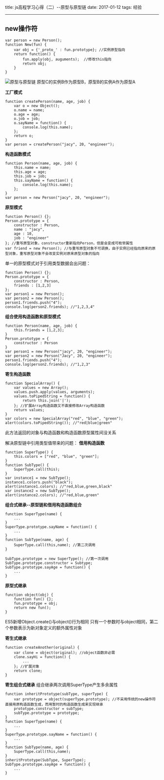 ﻿title: js高程学习心得（二）--原型与原型链
date: 2017-01-12
tags: 经验

---

## new操作符

    var person = new Person();
    function New(fun) {
        var obj = {'_proto_' : fun.prototype}; //实例原型指向
        return function() {
            fun.apply(obj, auguments);  //修改this指向
            return obj;
        }
    }



![原型与原型链][1]
原型C的实例B作为原型B，原型B的实例A作为原型A

**工厂模式**

    function createPerson(name, age, job) {
        var o = new Object();
        o.name = name;
        o.age = age;
        o.job = job;
        o.sayName = function() {
            console.log(this.name);
        };
        return o;
    }
    var person = createPerson("jacy", 20, "engineer");

**构造函数模式**

    function Person(name, age, job) {
        this.name = name;
        this.age = age;
        this.job = job;
        this.sayName = function() {
            console.log(this.name);
        };
    }
    var person = new Person("jacy", 20, "engineer");
    
**原型模式**

    function Person() {};
    Person.prototype = {
        constructor : Person,
        name : "jacy",
        age : 10,
        job : "engineer"
    }; //重写原型对象，constructor重新指向Person，但是会变成可枚举属性
    var friend = new Person(); //与重写原型对象不可调换，由于实例已经指向原来的原型对象，重写原型对象不会改变实例对原来原型对象的指向
    
单一的原型模式对于引用类型数据会出问题：

    function Person() {};
    Person.prototype = {
        constructor : Person,
        friends : [1,2,3]
    }; 
    var person1 = new Person();
    var person2 = new Person();
    person1.friends.push("4");
    console.log(person2.friends); //"1,2,3,4"

**组合使用构造函数和原型模式**

    function Person(name, age, job) {
        this.friends = [1,2,3];
    }
    Person.prototype = {
        constructor : Person
    }
    var person1 = new Person("jacy", 20, "engineer");
    var person2 = new Person("Jacy", 20, "engineer");
    person1.friends.push("4");
    console.log(person2.friends); //"1,2,3"

**寄生构造函数**

    function SpecialArray() {
        var values = new Array();
        values.push.apply(values, arguments);
        values.toPipedString = function() {
            return this.join('|');
        }; //扩展Array构造函数又不直接修改Array构造函数
        return values;
    }
    var colors = new SpecialArray("red", "blue", "green");
    alert(colors.toPipedString()); //"red|blue|green"
此方法返回的对象与构造函数和构造函数原型属性间没关系

解决原型链中引用类型值带来的问题：
**借用构造函数**

    function SuperType() {
        this.colors = ["red", "blue", "green"];
    }
    function SubType() {
        SuperType.call(this);
    }
    var instance1 = new SubType();
    instance1.colors.push("black");
    alert(instance1.colors); //"red,blue,green,black"
    var instance2 = new SubType();
    alert(instance2.colors); //"red,blue,green"

**组合式继承--原型链和借用构造函数组合**

    function SuperType(name) {
        ...
    }
    SuperType.prototype.sayName = function() {
        ...
    }
    function SubType(name, age) {
        SuperType.call(this,name); //第二次调用
    }
    
    SubType.prototype = new SuperType(); //第一次调用
    SubType.prototype.constructor = Subtype;
    SubType.prototype.sayAge = function() {
        ...
    }
    
**原型式继承**

    function object(obj) {
        function fun() {};
        fun.prototype = obj;
        return new fun();
    }

ES5新增Object.create()与object()行为相同
只有一个参数时与object相同，第二个参数表示为新对象定义的额外属性对象

**寄生式继承**

    function createAnother(original) {
        var clone = object(original); //object函数非必需
        clone.sayHi = function() {
            ...
        }; //扩展对象
        return clone;
    }

**寄生组合式继承**
组合继承两次调用SuperType产生多余属性

    function inheritPrototype(subType, superType) {
        var prototype = object(superType.prototype); //不采用传统的new操作符直接用原构造函数生成，而用暂时的构造函数生成来实现继承
        prototype.constructor = subType;
        subType.prototype = prototype;
    }
    function SuperType(name) {
        ...
    }
    SuperType.prototype.sayName = function() {
        ...
    }
    function SubType(name, age) {
        SuperType.call(this,name); 
    }
    inheritPrototype(SubType, SuperType);
    SubType.prototype.sayAge = function() {
        ...
    }

  [1]: http://7xiuuj.com1.z0.glb.clouddn.com/scope.png
